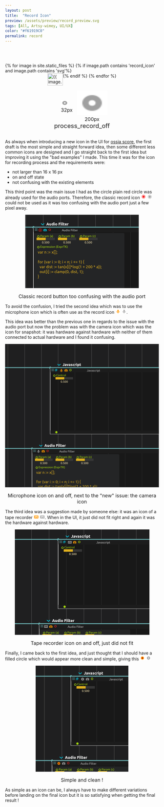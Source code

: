 ```yaml
---
layout: post
title:  "Record Icon"
preview: /assets/preview/record_preview.svg
tags: [All, Artsy-wimey, UI/UX]
color: "#f61919C0"
permalink: record
---
```

<script>
function displayImage(link) {
  document.getElementById("display32").src = link;
  document.getElementById("display").src = link;
  
  const path = link.split('/'); 
  const filename = path[path.length-1];// get only the file name
  const name_without_extension = filename.split('.');
  
  document.getElementById("icon_title").innerHTML = name_without_extension[0];
}
</script>
<div style="text-align: center; width:100%;height:16px; background: url('/assets/record_icon/old_record_off.svg');">
</div>
<div style="text-align: center; width:100%;height:16px; background: url('/assets/record_icon/old_record_on.svg');">
</div>

<br/>

<div class="icon-grid" style="display: flex; flex-wrap: wrap; justify-content: center;">
{% for image in site.static_files %}
    {% if image.path contains 'record_icon' and image.path contains 'svg'%}
<img src="{{ image.path }}" width="50px" height="40px" title="{{ image.path }}" onclick="displayImage(this.src)" style="cursor: url('/icons_svg/hand_link.svg'), auto;
" />
    {% endif %}
{% endfor %}
</div>

<br/>
<div style="display: flex; justify-content: center; align-items: center; flex-wrap: wrap;">
    <figure style="padding: 1em; margin: 0;">
        <img id="display32" src="assets/record_icon/process_record_off.svg" width="25px" height="20px"/>
        <figcaption id="caption_small" style="text-align:center; font-size: 16px;">32px</figcaption>
    </figure>
    <figure style="margin: 0;">
        <img id="display" src="assets/record_icon/process_record_off.svg" width="100px" height="80px"/>
        <figcaption id="caption" style="text-align:center; font-size: 16px;">200px</figcaption>
    </figure>
</div>
<figcaption id="icon_title" style="text-align:center; font-size: 20px;">process_record_off</figcaption>
<br/>

As always when introducing a new icon in the UI for [ossia score](https://github.com/OSSIA/score), the first draft is the most simple and straight forward idea, then some different less common icons are designed and I go straight back to the first idea but improving it using the "bad examples" I made. 
This time it was for the icon for recording process and the requirements were:
* not larger than 16 x 16 px
* on and off state
* not confusing with the existing elements
 
This third point was the main issue I had as the circle plain red circle was already used for the audio ports. Therefore, the classic record icon <img id="display32" src="assets/record_icon/old_record_on.svg" width="16px" height="16px"/> <img id="display32" src="assets/record_icon/old_record_off.svg" width="16px" height="16px"/> could not be used as it was too confusing with the audio port just a few pixel away.

<p align="center">
        <img id="display32" src="assets/record_icon/ui/old_ui.png"/>
        <figcaption id="caption_small" style="text-align:center; font-size: 16px;">Classic record button too confusing with the audio port</figcaption>
</p>

To avoid the confusion, I tried the second idea which was to use the microphone icon which is often use as the record icon <img id="display32" src="assets/record_icon/mic_record_on.svg" width="16px" height="16px"/> <img id="display32" src="assets/record_icon/mic_record_off.svg" width="16px" height="16px"/>.

This idea was better than the previous one in regards to the issue with the audio port but now the problem was with the camera icon which was the icon for snapshot: it was hardware against hardware with neither of them connected to actual hardware and I found it confusing.

<p align="center">
        <img id="display32" src="assets/record_icon/ui/mic_ui.png"/>
        <figcaption id="caption_small" style="text-align:center; font-size: 16px;">Microphone icon on and off, next to the "new" issue: the camera icon</figcaption>
</p>

The third idea was a suggestion made by someone else: it was an icon of a tape recorder <img id="display32" src="assets/record_icon/tape_record_on.svg" width="16px" height="16px"/> <img id="display32" src="assets/record_icon/tape_record_off.svg" width="16px" height="16px"/>. When in the UI, it just did not fit right and again it was the hardware against hardware.

<p align="center">
        <img id="display32" src="assets/record_icon/ui/tape_ui.png"/>
        <figcaption id="caption_small" style="text-align:center; font-size: 16px;">Tape recorder icon on and off, just did not fit</figcaption>
</p>

Finally, I came back to the first idea, and just thought that I should have a filled circle which would appear more clean and simple, giving this <img id="display32" src="assets/record_icon/process_record_on.svg" width="16px" height="16px"/> <img id="display32" src="assets/record_icon/process_record_off.svg" width="16px" height="16px"/>

<p align="center">
        <img id="display32" src="assets/record_icon/ui/ui.png"/>
        <figcaption id="caption_small" style="text-align:center; font-size: 16px;">Simple and clean !</figcaption>
</p>

As simple as an icon can be, I always have to make different variations before landing on the final icon but it is so satisfying when getting the final result ! 



<div style="text-align: center; width:100%;height:16px; background: url('/assets/record_icon/process_record_off.svg');">
</div>
<div style="text-align: center; width:100%;height:16px; background: url('/assets/record_icon/process_record_on.svg');">
</div>
